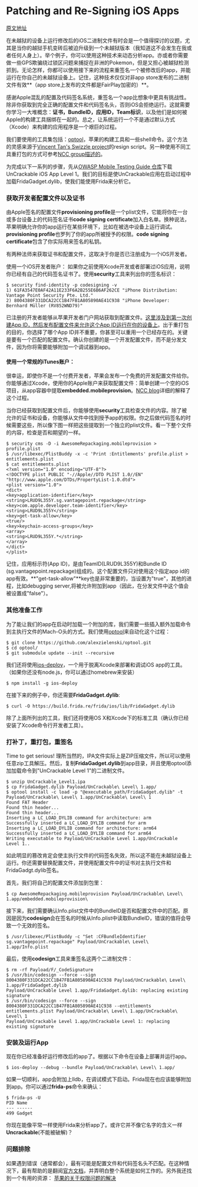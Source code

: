 
Patching and Re-Signing iOS Apps
==

[原文地址](http://www.vantagepoint.sg/blog/85-patching-and-re-signing-ios-apps)

在未越狱的设备上运行修改后的iOS二进制文件有时会是一个值得探讨的议题，尤其是当你的越狱手机变砖后被迫升级到一个未越狱版本（我知道这不会发生在我或者任何人身上）。举个例子，你可以使用这种技术来动态分析app。亦或者你需要做一些GPS欺骗绕过锁区问题来捕捉在非洲的Pokemon，但是又担心被越狱检测抓到。无论怎样，你都可以使用接下来的流程来重签名一个被修改后的app，并能运行在你自己的未越狱设备上。记住，这种技术仅仅对非app store发布的二进制文件有效**（app store上发布的文件都是FairPlay加密的）**。

感谢Apple混乱的配置及代码签名系统，重签名一个app比想象中更具有挑战性。除非你获取到完全正确的配置文件和代码签名头，否则iOS会拒绝运行。这就需要你学习一大堆概念：**证书，BundleID，应用ID，Team标识**，以及他们是如何被Apple的构建工具捆绑在一起的。总之，让系统运行一个不是通过默认方式（Xcode）来构建的应用程序是一个艰巨的过程。

我们要使用的工具集包括：[optool](https://github.com/alexzielenski/optool)，苹果的构建工具和一些shell命令。这个方法的灵感来源于[Vincent Tan's Swizzle project](https://github.com/vtky/Swizzler2/wiki)的resign script。另一种使用不同工具重打包的方式可参考[NCC group描述的](https://www.nccgroup.trust/au/about-us/newsroom-and-events/blogs/2016/october/ios-instrumentation-without-jailbreak/)。

为完成以下一系列的步骤，先从[OWASP Mobile Testing Guide 仓库](https://github.com/OWASP/owasp-mstg/blob/master/Crackmes/iOS/Level_01/)下载UnCrackable iOS App Level 1。我们的目标是使UnCrackable应用在启动过程中加载FridaGadget.dylib，使我们能使用Frida来分析它。

### 获取开发者配置文件以及证书

由Apple签名的配置文件**provisioning profile**是一个plist文件，它能将你在一台或多台设备上的代码签名证书**code signing certificate**加入白名单。换种说法，苹果明确允许你的app运行在某些环境下，比如在被选中设备上运行调试。**provisioning profile**也罗列了你的app所被授予的权限。**code signing certificate**包含了你实际用来签名的私钥。

有两种法师来获取证书和配置文件，这取决于你是否已注册成为一个iOS开发者。

使用一个iOS开发者账户：
如果你之前使用Xcode开发或者部署过iOS应用，说明你已经有自己的代码签名证书了。使用**security**工具来列出你的签名标识：

```
$ security find-identity -p codesigning -v
1) 61FA3547E0AF42A11E233F6A2B255E6B6AF262CE "iPhone Distribution: Vantage Point Security Pte. Ltd."
2) 8004380F331DCA22CC1B47FB1A805890AE41C938 "iPhone Developer: Bernhard Müller (RV852WND79)"

```
已注册的开发者能够从苹果开发者门户网站获取到配置文件。[这里涉及到第一次创建App ID，然后发布配置文件来允许这个App ID运行在你的设备上](https://developer.apple.com/library/content/documentation/IDEs/Conceptual/AppDistributionGuide/MaintainingProfiles/MaintainingProfiles.html)。出于重打包的目的，你选择了哪个App ID并不重要，你甚至可以重用一个已经存在的。关键是要有一个匹配的配置文件。确认你创建的是一个开发配置文件，而不是分发文件，因为你将需要能够附加一个调试器到app。

#### 使用一个常规的iTunes账户：
很幸运，即使你不是一个付费开发者，苹果会发布一个免费的开发配置文件给你。你能够通过Xcode，使用你的Apple账户来获取配置文件：简单创建一个空的iOS项目，从app容器中提取**embedded.mobileprovision**。[NCC blog](https://www.nccgroup.trust/au/about-us/newsroom-and-events/blogs/2016/october/ios-instrumentation-without-jailbreak/)详细的解释了这个过程。

当你已经获取到配置文件后，你能够使用**security**工具检查文件的内容。除了被允许的证书和设备，你能够从文件中找到授予app的权限。你之后做代码签名的时候需要这些，所以像下图一样把这些提取到一个独立的plist文件。看一下整个文件的内容，检查是否和期望的一样。

```
$ security cms -D -i AwesomeRepackaging.mobileprovision > profile.plist
$ /usr/libexec/PlistBuddy -x -c 'Print :Entitlements' profile.plist > entitlements.plist
$ cat entitlements.plist
<?xml version="1.0" encoding="UTF-8"?>
<!DOCTYPE plist PUBLIC "-//Apple//DTD PLIST 1.0//EN" "http://www.apple.com/DTDs/PropertyList-1.0.dtd">
<plist version="1.0">
<dict>
<key>application-identifier</key>
<string>LRUD9L355Y.sg.vantagepoint.repackage</string>
<key>com.apple.developer.team-identifier</key>
<string>LRUD9L355Y</string>
<key>get-task-allow</key>
<true/>
<key>keychain-access-groups</key>
<array>
<string>LRUD9L355Y.*</string>
</array>
</dict>
</plist>
```
记住，应用标示符(App ID)，是由TeamID(LRUD9L355Y)和Bundle ID (sg.vantagepoint.repackage)组成的。这个配置文件只对使用这个指定app id的app有效。**"get-task-allow"**key也是非常重要的，当设置为"true"，其他的进程，比如debugging server,将被允许附加到app（因此，在分发文件中这个值会被设置成"false"）。

### 其他准备工作
为了能让我们的app在启动时加载一个附加的库，我们需要一些插入额外加载命令到主执行文件的Mach-O头的方式。我们使用[optool](https://github.com/alexzielenski/optool)来自动化这个过程：

```
$ git clone https://github.com/alexzielenski/optool.git
$ cd optool/
$ git submodule update --init --recursive
```
我们还将使用[ios-deploy](https://github.com/phonegap/ios-deploy)，一个用于脱离Xcode来部署和调试iOS app的工具。（如果你还没有node.js，你可以通过homebrew来安装）

```
$ npm install -g ios-deploy
```
在接下来的例子中，你还需要**FridaGadget.dylib**:

```
$ curl -O https://build.frida.re/frida/ios/lib/FridaGadget.dylib
```
除了上面所列出的工具，我们还将使用OS X和Xcode下的标准工具（确认你已经安装了Xcode命令行开发者工具）。

### 打补丁，重打包，重签名
Time to get serious! 理所当然的，IPA文件实际上是ZIP压缩文件，所以可以使用任意zip工具解压。然后，复制**FridaGadget.dylib**到app目录，并且使用optool添加加载命令到"UnCrackable Level 1"的二进制文件。

```
$ unzip UnCrackable_Level1.ipa
$ cp FridaGadget.dylib Payload/UnCrackable\ Level\ 1.app/
$ optool install -c load -p "@executable_path/FridaGadget.dylib" -t Payload/UnCrackable\ Level\ 1.app/UnCrackable\ Level\ 1
Found FAT Header
Found thin header...
Found thin header...
Inserting a LC_LOAD_DYLIB command for architecture: arm
Successfully inserted a LC_LOAD_DYLIB command for arm
Inserting a LC_LOAD_DYLIB command for architecture: arm64
Successfully inserted a LC_LOAD_DYLIB command for arm64
Writing executable to Payload/UnCrackable Level 1.app/UnCrackable Level 1..
```
如此明显的篡改肯定会使主执行文件的代码签名失效，所以这不能在未越狱设备上运行。你还需要替换配置文件，并使用配置文件中的证书对主执行文件和FridaGadgt.dylib签名。

首先，我们将自己的配置文件添加到包里：

```
$ cp AwesomeRepackaging.mobileprovision Payload/UnCrackable\ Level\ 1.app/embedded.mobileprovision\
```
接下来，我们需要确认Info.plist文件中的BundleID是否和配置文件中的匹配。原因是因为**codesign**会在签名的时候从Info.plist中读取BundleID，错误的值将会导致一个无效的签名。

```
$ /usr/libexec/PlistBuddy -c "Set :CFBundleIdentifier sg.vantagepoint.repackage" Payload/UnCrackable\ Level\ 1.app/Info.plist
```
最后，使用**codesign**工具来重签名这两个二进制文件：

```
$ rm -rf Payload/F/_CodeSignature
$ /usr/bin/codesign --force --sign 8004380F331DCA22CC1B47FB1A805890AE41C938 Payload/UnCrackable\ Level\ 1.app/FridaGadget.dylib
Payload/UnCrackable Level 1.app/FridaGadget.dylib: replacing existing signature
$ /usr/bin/codesign --force --sign 8004380F331DCA22CC1B47FB1A805890AE41C938 --entitlements entitlements.plist Payload/UnCrackable\ Level\ 1.app/UnCrackable\ Level\ 1
Payload/UnCrackable Level 1.app/UnCrackable Level 1: replacing existing signature
```
### 安装及运行App
现在你已经准备好运行修改后的app了。根据以下命令在设备上部署并运行app。

```
$ ios-deploy --debug --bundle Payload/UnCrackable\ Level\ 1.app/
```
如果一切顺利，app会附加上lldb，在调试模式下启动。Frida现在也应该能够附加到app。你可以通过**frida-ps**命令来确认：

```
$ frida-ps -U
PID Name
--- ------
499 Gadget
```
你现在能像平常一样使用Frida来分析app了。或许它并不像它名字的含义一样**Uncrackable**(不能被破解)？

### 问题排除
如果遇到错误（通常都会），最有可能是配置文件和代码签名头不匹配。在这种情况下，最有帮助的是翻阅[官方文档](https://developer.apple.com/library/content/documentation/IDEs/Conceptual/AppDistributionGuide/MaintainingProfiles/MaintainingProfiles.html)，并弄明白整个系统是如何工作的。另外我还找到一个有用的资源：
[苹果的关于权限问题的解决](https://developer.apple.com/library/content/technotes/tn2415/_index.html)
